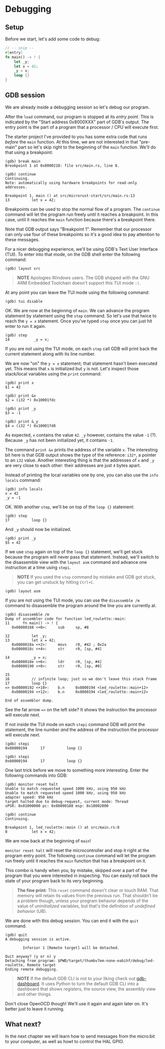 # Debugging

## Setup

Before we start, let's add some code to debug:

``` rust
// -- snip --
#[entry]
fn main() -> ! {
    let _y;
    let x = 42;
    _y = x;
    loop {}
}
```

## GDB session

We are already inside a debugging session so let's debug our program.

After the `load` command, our program is stopped at its *entry point*. This is indicated by the
"Start address 0x8000XXX" part of GDB's output. The entry point is the part of a program that a
processor / CPU will execute first.

The starter project I've provided to you has some extra code that runs *before* the `main` function.
At this time, we are not interested in that "pre-main" part so let's skip right to the beginning of
the `main` function. We'll do that using a breakpoint:

```
(gdb) break main
Breakpoint 1 at 0x8000218: file src/main.rs, line 8.

(gdb) continue
Continuing.
Note: automatically using hardware breakpoints for read-only addresses.

Breakpoint 1, main () at src/microrust-start/src/main.rs:13
13          let x = 42;
```

Breakpoints can be used to stop the normal flow of a program.
The `continue` command will let the program run freely *until* it reaches a breakpoint.
In this case, until it reaches the `main` function because there's a breakpoint there.

Note that GDB output says "Breakpoint 1".
Remember that our processor can only use four of these
breakpoints so it's a good idea to pay attention to these messages.

For a nicer debugging experience, we'll be using GDB's Text User Interface (TUI).
To enter into that mode, on the GDB shell enter the following command:

```
(gdb) layout src
```

> **NOTE** Apologies Windows users.
> The GDB shipped with the GNU ARM Embedded Toolchain doesn't support this TUI mode `:(`.

At any point you can leave the TUI mode using the following command:

```
(gdb) tui disable
```

OK. We are now at the beginning of `main`.
We can advance the program statement by statement using the `step` command.
So let's use that twice to reach the `y = x` statement.
Once you've typed `step` once you can just hit enter to run it again.

```
(gdb) step
14           _y = x;
```

If you are not using the TUI mode,
on each `step` call GDB will print back the current statement along with its line number.

We are now "on" the `y = x` statement; that statement hasn't been executed yet. This means that `x`
is initialized but `y` is not. Let's inspect those stack/local variables using the `print` command:

```
(gdb) print x
$1 = 42

(gdb) print &x
$2 = (i32 *) 0x10001fdc

(gdb) print _y
$3 = -1

(gdb) print &_y
$4 = (i32 *) 0x10001fd8
```

As expected, `x` contains the value `42`.
`_y` however, contains the value `-1` (?).
Because `_y` has not been initialized yet, it contains `-1`.

The command `print &x` prints the address of the variable `x`.
The interesting bit here is that GDB output shows the type of the reference:
`i32*`, a pointer to an `i32` value.
Another interesting thing is that the addresses of `x` and `_y` are very close to each other:
their addresses are just `4` bytes apart.

Instead of printing the local variables one by one, you can also use the `info locals` command:

```
(gdb) info locals
x = 42
_y = -1
```

OK. With another `step`, we'll be on top of the `loop {}` statement:

```
(gdb) step
17          loop {}
```

And `_y` should now be initialized.

```
(gdb) print _y
$5 = 42
```

If we use `step` again on top of the `loop {}` statement, we'll get stuck because the program will
never pass that statement. Instead, we'll switch to the disassemble view with the `layout asm`
command and advance one instruction at a time using `stepi`.

> **NOTE** If you used the `step` command by mistake and GDB got stuck, you can get unstuck by hitting `Ctrl+C`.

```
(gdb) layout asm
```

If you are not using the TUI mode,
you can use the `disassemble /m` command to disassemble the program around the line you are currently at.

```
(gdb) disassemble /m
Dump of assembler code for function led_roulette::main:
11      fn main() -> ! {
   0x08000188 <+0>:     sub     sp, #8

12          let _y;
13          let x = 42;
   0x0800018a <+2>:     movs    r0, #42 ; 0x2a
   0x0800018c <+4>:     str     r0, [sp, #4]

14          _y = x;
   0x0800018e <+6>:     ldr     r0, [sp, #4]
   0x08000190 <+8>:     str     r0, [sp, #0]

15
16          // infinite loop; just so we don't leave this stack frame
17          loop {}
=> 0x08000192 <+10>:    b.n     0x8000194 <led_roulette::main+12>
   0x08000194 <+12>:    b.n     0x8000194 <led_roulette::main+12>

End of assembler dump.
```

See the fat arrow `=>` on the left side? It shows the instruction the processor will execute next.

If not inside the TUI mode on each `stepi` command GDB will print the statement,
the line number *and* the address of the instruction the processor will execute next.

```
(gdb) stepi
0x08000194      17          loop {}

(gdb) stepi
0x08000194      17          loop {}
```

One last trick before we move to something more interesting.
Enter the following commands into GDB:

```
(gdb) monitor reset halt
Unable to match requested speed 1000 kHz, using 950 kHz
Unable to match requested speed 1000 kHz, using 950 kHz
adapter speed: 950 kHz
target halted due to debug-request, current mode: Thread
xPSR: 0x01000000 pc: 0x08000188 msp: 0x10002000

(gdb) continue
Continuing.

Breakpoint 1, led_roulette::main () at src/main.rs:8
8           let x = 42;
```

We are now back at the beginning of `main`!

`monitor reset halt` will reset the microcontroller and stop it right at the program entry point.
The following `continue` command will let the program run freely until it reaches the `main` function that has a breakpoint on it.

This combo is handy when you, by mistake, 
skipped over a part of the program that you were interested in inspecting.
You can easily roll back the state of your program back to its very beginning.

> **The fine print**: This `reset` command doesn't clear or touch RAM.
> That memory will retain its values from the previous run.
> That shouldn't be a problem though, unless your program behavior depends of the value of *uninitialized* variables,
> but that's the definition of *undefined behavior* (UB).

We are done with this debug session. You can end it with the `quit` command.

```
(gdb) quit
A debugging session is active.

        Inferior 1 [Remote target] will be detached.

Quit anyway? (y or n) y
Detaching from program: $PWD/target/thumbv7em-none-eabihf/debug/led-roulette, Remote target
Ending remote debugging.
```

> **NOTE** If the default GDB CLI is not to your liking check out [gdb-dashboard].
> It uses Python to turn the default GDB CLI into a dashboard that shows registers,
> the source view, the assembly view and other things.

[gdb-dashboard]: https://github.com/cyrus-and/gdb-dashboard#gdb-dashboard

Don't close OpenOCD though! We'll use it again and again later on. It's better
just to leave it running.

## What next?

In the next chapter we will learn
how to send messages from the micro:bit to your computer,
as well as howt to control the HAL GPIO.

